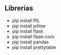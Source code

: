 ## Librerias

- pip install PIL
- pip install pillow
- pip install flask
- pip install flask-cors
- pip install pandas
- pip install prettytable